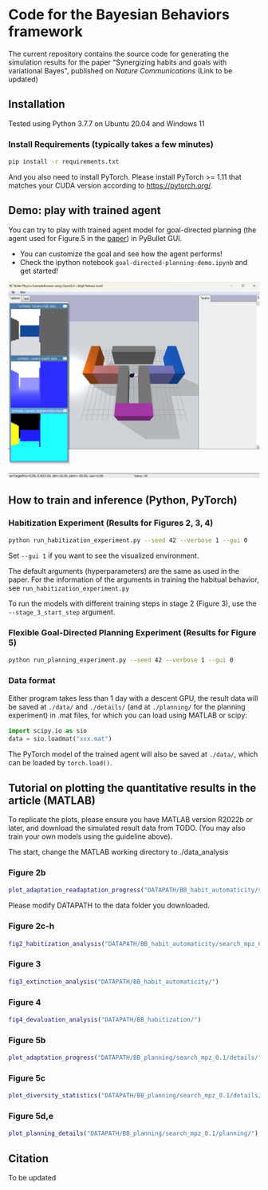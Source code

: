 # Code for the Bayesian Behaviors framework

The current repository contains the source code for generating the simulation results for the paper "Synergizing habits and goals with variational Bayes", published on *Nature Communications* (Link to be updated)

## Installation

Tested using Python 3.7.7 on Ubuntu 20.04 and Windows 11

### Install Requirements (typically takes a few minutes)

```bash
pip install -r requirements.txt 
```

And you also need to install PyTorch. Please install PyTorch >= 1.11 that matches your CUDA version according to <https://pytorch.org/>.

## Demo: play with trained agent

You can try to play with trained agent model for goal-directed planning (the agent used for Figure.5 in the [paper](https://www.nature.com/articles/s41467-024-48577-7)) in PyBullet GUI.

- You can customize the goal and see how the agent performs!
- Check the ipython notebook `goal-directed-planning-demo.ipynb` and get started!

![image info](./GUI.png)

## How to train and inference (Python, PyTorch)

### Habitization Experiment (Results for Figures 2, 3, 4)

```bash
python run_habitization_experiment.py --seed 42 --verbose 1 --gui 0
```

Set `--gui 1` if you want to see the visualized environment.

The default arguments (hyperparameters) are the same as used in the paper. For the information of the arguments in training the habitual behavior, see `run_habitization_experiment.py`

To run the models with different training steps in stage 2 (Figure 3), use the `--stage_3_start_step` argument.

### Flexible Goal-Directed Planning Experiment (Results for Figure 5)

```bash
python run_planning_experiment.py --seed 42 --verbose 1 --gui 0
```

### Data format

Either program takes less than 1 day with a descent GPU, the result data will be saved at `./data/` and `./details/` (and at `./planning/` for the planning experiment) in .mat files, for which you can load using MATLAB or scipy:

```python
import scipy.io as sio
data = sio.loadmat("xxx.mat")
```

The PyTorch model of the trained agent will also be saved at `./data/`, which can be loaded by `torch.load()`.



## Tutorial on plotting the quantitative results in the article (MATLAB)

To replicate the plots, please ensure you have MATLAB version R2022b or later, and download the simulated result data from TODO.
(You may also train your own models using the guideline above).

The start, change the MATLAB working directory to ./data_analysis

### Figure 2b

```matlab
plot_adaptation_readaptation_progress("DATAPATH/BB_habit_automaticity/search_mpz_0.1_s3s_420000/details/")
```

Please modify DATAPATH to the data folder you downloaded.

### Figure 2c-h

```matlab
fig2_habitization_analysis("DATAPATH/BB_habit_automaticity/search_mpz_0.1_s3s_420000/data/")
```

### Figure 3

```matlab
fig3_extinction_analysis("DATAPATH/BB_habit_automaticity/")
```

### Figure 4

```matlab
fig4_devaluation_analysis("DATAPATH/BB_habitization/")
```

### Figure 5b

```matlab
plot_adaptation_progress("DATAPATH/BB_planning/search_mpz_0.1/details/")
```

### Figure 5c

```matlab
plot_diversity_statistics("DATAPATH/BB_planning/search_mpz_0.1/details/")
```

### Figure 5d,e

```matlab
plot_planning_details("DATAPATH/BB_planning/search_mpz_0.1/planning/")
```

## Citation

To be updated
